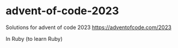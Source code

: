 # advent-of-code-2023

Solutions for advent of code 2023 https://adventofcode.com/2023

In Ruby (to learn Ruby)